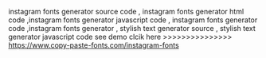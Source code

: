 instagram fonts generator source code , instagram fonts generator html code ,instagram fonts generator javascript code , instagram fonts generator code ,instagram fonts generator , stylish text generator source , stylish text generator javascript code see demo clcik here >>>>>>>>>>>>>>> https://www.copy-paste-fonts.com/instagram-fonts
